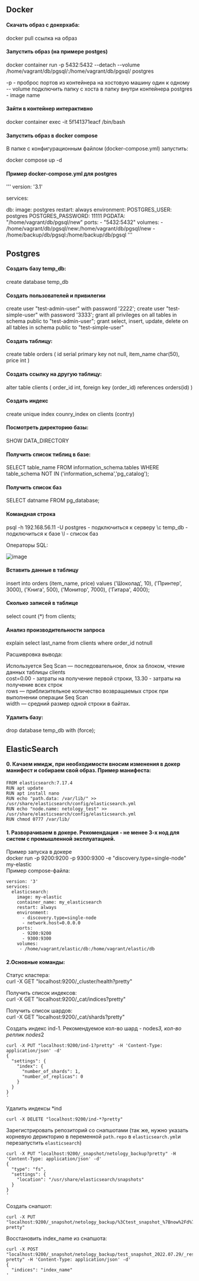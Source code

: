 ## Docker

#### Скачать образ с докерхаба:

docker pull ссылка на образ

#### Запустить образ (на примере postges)

docker container run -p 5432:5432 --detach --volume /home/vagrant/db/pgsql/:/home/vagrant/db/pgsql/ postgres

-p - проброс портов из контейнера на хостовую машину один к одному
-- volume подключить папку с хоста в папку внутри контейнера
postgres - image name

#### Зайти в контейнер интерактивно

docker container exec -it 5f141371eacf /bin/bash

#### Запустить образ в docker compose

В папке с конфигурационным файлом (docker-compose.yml) запустить:

docker compose up -d

#### Пример docker-compose.yml для postgres

'''
version: '3.1'

services:

  db:
    image: postgres
    restart: always
    environment:
      POSTGRES_USER: postgres
      POSTGRES_PASSWORD: 11111
      PGDATA: "/home/vagrant/db/pgsql/new"
    ports:
      - "5432:5432"
    volumes:
     - /home/vagrant/db/pgsql/new:/home/vagrant/db/pgsql/new
     - /home/backup/db/pgsql:/home/backup/db/pgsql
'''

## Postgres

#### Создать базу temp_db:
create database temp_db

#### Создать пользователей и привилегии
create user "test-admin-user" with password '2222';
create user "test-simple-user" with password '3333';
grant all privileges on all tables in schema public to "test-admin-user";
grant select, insert, update, delete on all tables in schema public to "test-simple-user"

#### Создать таблицу:

create table orders 
(
	id serial primary key not null,
	item_name char(50),
	price int
)

#### Создать ссылку на другую таблицу:
alter table clients
(
	order_id int,
	foreign key (order_id) references orders(id)
)

#### Создать индекс

create unique index counry_index on clients (contry)

#### Посмотреть директорию базы:
SHOW DATA_DIRECTORY

#### Получить список тиблиц в базе:
SELECT table_name FROM information_schema.tables
WHERE table_schema NOT IN ('information_schema','pg_catalog');

#### Получить список баз
SELECT datname FROM pg_database;

#### Командная строка

psql -h 192.168.56.11 -U postgres - подключиться к серверу
\c temp_db - подключиться к базе
\l - список баз

Операторы SQL:

![image](https://user-images.githubusercontent.com/93157702/179782081-83bc5d1a-f8f1-497c-935c-08671ba98213.png)

#### Вставить данные в таблицу

insert into orders (item_name, price) values
('Шоколад', 10),
('Принтер', 3000),
('Книга', 500),
('Монитор', 7000),
('Гитара', 4000);

#### Сколько записей в таблице

select count (*) from clients;

#### Анализ производительности запроса

explain select last_name from clients where order_id notnull  

Расшивровка вывода:  

Используется Seq Scan — последовательное, блок за блоком, чтение данных таблицы clients  
cost=0.00 - затраты на получение первой строки, 13.30 - затраты на получение всех строк  
rows — приблизительное количество возвращаемых строк при выполнении операции Seq Scan  
width — средний размер одной строки в байтах.  

#### Удалить базу:

drop database temp_db with (force);

## ElasticSearch

#### 0. Качаем имидж, при необходимости вносим изменения в докер манифест и собираем свой образ. Пример манифеста:
```
FROM elasticsearch:7.17.4
RUN apt update
RUN apt install nano
RUN echo "path.data: /var/lib/" >> /usr/share/elasticsearch/config/elasticsearch.yml
RUN echo "node.name: netology_test" >> /usr/share/elasticsearch/config/elasticsearch.yml
RUN chmod 0777 /var/lib/
```

#### 1. Разворачиваем в докере. Рекомендация - не менее 3-х нод для систем с промышленной эксплуатацией.
Пример запуска в докере  
docker run -p 9200:9200 -p 9300:9300 -e "discovery.type=single-node" my-elastic  
Пример compose-файла:  
```
version: '3'
services:
  elasticsearch:
    image: my-elastic
    container_name: my_elasticsearch
    restart: always
    environment:
      - discovery.type=single-node
      - network.host=0.0.0.0
    ports:
      - 9200:9200
      - 9300:9300
    volumes:
     - /home/vagrant/elastic/db:/home/vagrant/elastic/db
```

#### 2.Основные команды:

Статус кластера:  
curl -X GET "localhost:9200/_cluster/health?pretty"  

Получить список индексов:  
curl -X GET "localhost:9200/_cat/indices?pretty"  

Получить список шардов:  
curl -X GET "localhost:9200/_cat/shards?pretty"  

Создать индекс ind-1. Рекомендуемое кол-во шард - nodes*3, кол-во реплик nodes*2  
```
curl -X PUT "localhost:9200/ind-1?pretty" -H 'Content-Type: application/json' -d'
{
  "settings": {
    "index": {
      "number_of_shards": 1,  
      "number_of_replicas": 0 
    }
  }
}
'
```

Удалить индексы *ind
```
curl -X DELETE "localhost:9200/ind-*?pretty"
```

Зарегистрировать репозиторий со снапшотами (так же, нужно указать корневую дерикторию в переменной `path.repo` в `elasticsearch.yml`и перезапустить `elasticsearch`)
```
curl -X PUT "localhost:9200/_snapshot/netology_backup?pretty" -H 'Content-Type: application/json' -d'
{
  "type": "fs",
  "settings": {
    "location": "/usr/share/elasticsearch/snapshots"
  }
}
'
```
Создать снапшот:
```
curl -X PUT "localhost:9200/_snapshot/netology_backup/%3Ctest_snapshot_%7Bnow%2Fd%7D%3E?pretty"
```

Восстановить index_name из снапшота:
```
curl -X POST "localhost:9200/_snapshot/netology_backup/test_snapshot_2022.07.29/_restore?pretty" -H 'Content-Type: application/json' -d'
{
  "indices": "index_name"
'
```